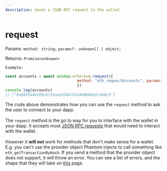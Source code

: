 ```yaml
---
description: Sends a JSON RPC request to the wallet
---
```


# request

Params: `method: string;` `params?: unknown[] | object;`

Returns: `Promise<unknown>`

`Example:`

```javascript
const accounts = await window.ethereum.request({ 
                                method: "eth_requestAccounts", params: [] 
                                })
console.log(accounts)
// ["0xDAFEA492D9c6733ae3d56b7Ed1ADB60692c98Bc5"]
```

The code above demonstrates how you can use the `request` method to ask the user to connect to your dapp.\
\
The `request` method is the go to way for you to interface with the wallet in your dapp. It accepts most [JSON RPC requests](https://ethereum.org/en/developers/docs/apis/json-rpc/#json-rpc-methods) that would need to interact with the wallet. \
\
However it **will not** work for methods that don't make sense for a wallet. E.g. you can't use the provider object Phantom injects to call something like `eth_getTransactionByHash`. If you send a method that the provider object does not support, it will throw an error. You can see a list of errors, and the shape that they will take on [this](../errors.md) page.
